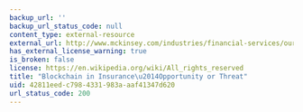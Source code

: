 ```yaml
---
backup_url: ''
backup_url_status_code: null
content_type: external-resource
external_url: http://www.mckinsey.com/industries/financial-services/our-insights/blockchain-in-insurance-opportunity-or-threat
has_external_license_warning: true
is_broken: false
license: https://en.wikipedia.org/wiki/All_rights_reserved
title: "Blockchain in Insurance\u2014Opportunity or Threat"
uid: 42811eed-c798-4331-983a-aaf41347d620
url_status_code: 200
---
```

